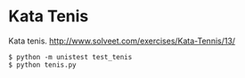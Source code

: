 Kata Tenis
==========

Kata tenis. http://www.solveet.com/exercises/Kata-Tennis/13/

```
$ python -m unistest test_tenis
$ python tenis.py
```

